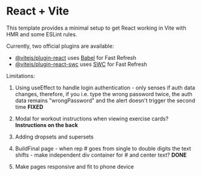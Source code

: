 # React + Vite

This template provides a minimal setup to get React working in Vite with HMR and some ESLint rules.

Currently, two official plugins are available:

- [@vitejs/plugin-react](https://github.com/vitejs/vite-plugin-react/blob/main/packages/plugin-react/README.md) uses [Babel](https://babeljs.io/) for Fast Refresh
- [@vitejs/plugin-react-swc](https://github.com/vitejs/vite-plugin-react-swc) uses [SWC](https://swc.rs/) for Fast Refresh


Limitations:
1) Using useEffect to handle login authentication - only senses if auth data changes, therefore, if you i.e. type the wrong password twice, the auth data remains "wrongPassword" and the alert doesn't trigger the second time **FIXED**

2) Modal for workout instructions when viewing exercise cards? **Instructions on the back**

3) Adding dropsets and supersets

4) BuildFinal page - when rep # goes from single to double digits the text shifts - make independent div container for # and center text? **DONE**

5) Make pages responsive and fit to phone device
